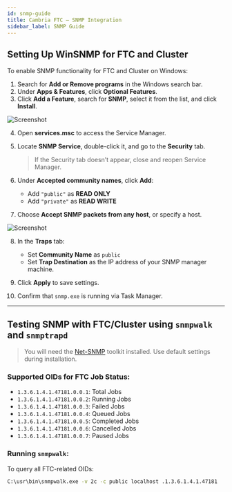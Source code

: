 ```yaml
---
id: snmp-guide
title: Cambria FTC – SNMP Integration
sidebar_label: SNMP Guide
---
```


## Setting Up WinSNMP for FTC and Cluster

To enable SNMP functionality for FTC and Cluster on Windows:

1. Search for **Add or Remove programs** in the Windows search bar.  
2. Under **Apps & Features**, click **Optional Features**.  
3. Click **Add a Feature**, search for **SNMP**, select it from the list, and click **Install**.  

![Screenshot](01_snmp_install.png)

4. Open **services.msc** to access the Service Manager.  
5. Locate **SNMP Service**, double-click it, and go to the **Security** tab.  
   > If the Security tab doesn’t appear, close and reopen Service Manager.

6. Under **Accepted community names**, click **Add**:
   - Add `"public"` as **READ ONLY**
   - Add `"private"` as **READ WRITE**

7. Choose **Accept SNMP packets from any host**, or specify a host.

![Screenshot](02_snmp_service_config.png)

8. In the **Traps** tab:
   - Set **Community Name** as `public`
   - Set **Trap Destination** as the IP address of your SNMP manager machine.

9. Click **Apply** to save settings.

10. Confirm that `snmp.exe` is running via Task Manager.

---

## Testing SNMP with FTC/Cluster using `snmpwalk` and `snmptrapd`

> You will need the [Net-SNMP](https://sourceforge.net/projects/net-snmp/files/latest/download) toolkit installed. Use default settings during installation.

### Supported OIDs for FTC Job Status:

- `1.3.6.1.4.1.47181.0.0.1`: Total Jobs  
- `1.3.6.1.4.1.47181.0.0.2`: Running Jobs  
- `1.3.6.1.4.1.47181.0.0.3`: Failed Jobs  
- `1.3.6.1.4.1.47181.0.0.4`: Queued Jobs  
- `1.3.6.1.4.1.47181.0.0.5`: Completed Jobs  
- `1.3.6.1.4.1.47181.0.0.6`: Cancelled Jobs  
- `1.3.6.1.4.1.47181.0.0.7`: Paused Jobs  

### Running `snmpwalk`:

To query all FTC-related OIDs:

```bash
C:\usr\bin\snmpwalk.exe -v 2c -c public localhost .1.3.6.1.4.1.47181

